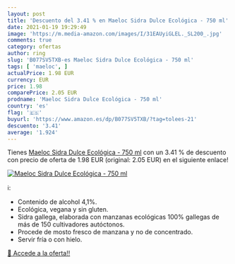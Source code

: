 ```yaml
---
layout: post
title: 'Descuento del 3.41 % en Maeloc Sidra Dulce Ecológica - 750 ml'
date: 2021-01-19 19:29:49
image: 'https://m.media-amazon.com/images/I/31EAUyiGLEL._SL200_.jpg'
comments: true
category: ofertas
author: ring
slug: 'B077SV5TXB-es Maeloc Sidra Dulce Ecológica - 750 ml'
tags: [ 'maeloc', ]
actualPrice: 1.98 EUR
currency: EUR
price: 1.98
comparePrice: 2.05 EUR
prodname: 'Maeloc Sidra Dulce Ecológica - 750 ml'
country: 'es'
flag: '🇪🇸'
buyurl: 'https://www.amazon.es/dp/B077SV5TXB/?tag=tolees-21'
descuento: '3.41'
average: '1.924'
---
```


Tienes [Maeloc Sidra Dulce Ecológica - 750 ml](https://www.amazon.es/dp/B077SV5TXB/?tag=tolees-21) con un 3.41 % de descuento con precio de oferta de 1.98 EUR (original: 2.05 EUR) en el siguiente enlace!

[![Maeloc Sidra Dulce Ecológica - 750 ml](https://m.media-amazon.com/images/I/31EAUyiGLEL._SL200_.jpg)](https://www.amazon.es/dp/B077SV5TXB/?tag=tolees-21)

ℹ️:

- Contenido de alcohol 4,1%.
- Ecológica, vegana y sin gluten.
- Sidra gallega, elaborada con manzanas ecológicas 100% gallegas de más de 150 cultivadores autóctonos.
- Procede de mosto fresco de manzana y no de concentrado.
- Servir fría o con hielo.

[🛒 Accede a la oferta!!](https://www.amazon.es/dp/B077SV5TXB/?tag=tolees-21)
